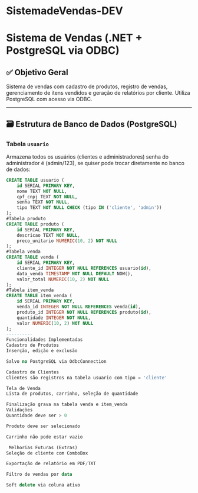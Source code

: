 # SistemadeVendas-DEV
# Sistema de Vendas (.NET + PostgreSQL via ODBC)

## ✅ Objetivo Geral
Sistema de vendas com cadastro de produtos, registro de vendas, gerenciamento de itens vendidos e geração de relatórios por cliente. Utiliza PostgreSQL com acesso via ODBC.

---

## 🗃️ Estrutura de Banco de Dados (PostgreSQL)

### Tabela `usuario`
Armazena todos os usuários (clientes e administradores) senha do administrador é (admin/123), se quiser pode trocar diretamente no banco de dados:

```sql
CREATE TABLE usuario (
    id SERIAL PRIMARY KEY,
    nome TEXT NOT NULL,
    cpf_cnpj TEXT NOT NULL,
    senha TEXT NOT NULL,
    tipo TEXT NOT NULL CHECK (tipo IN ('cliente', 'admin'))
);
#Tabela produto
CREATE TABLE produto (
    id SERIAL PRIMARY KEY,
    descricao TEXT NOT NULL,
    preco_unitario NUMERIC(10, 2) NOT NULL
);
#Tabela venda
CREATE TABLE venda (
    id SERIAL PRIMARY KEY,
    cliente_id INTEGER NOT NULL REFERENCES usuario(id),
    data_venda TIMESTAMP NOT NULL DEFAULT NOW(),
    valor_total NUMERIC(10, 2) NOT NULL
);
#Tabela item_venda
CREATE TABLE item_venda (
    id SERIAL PRIMARY KEY,
    venda_id INTEGER NOT NULL REFERENCES venda(id),
    produto_id INTEGER NOT NULL REFERENCES produto(id),
    quantidade INTEGER NOT NULL,
    valor NUMERIC(10, 2) NOT NULL
);
----------
Funcionalidades Implementadas
Cadastro de Produtos
Inserção, edição e exclusão

Salvo no PostgreSQL via OdbcConnection

Cadastro de Clientes
Clientes são registros na tabela usuario com tipo = 'cliente'

Tela de Venda
Lista de produtos, carrinho, seleção de quantidade

Finalização grava na tabela venda e item_venda
Validações
Quantidade deve ser > 0

Produto deve ser selecionado

Carrinho não pode estar vazio

 Melhorias Futuras (Extras)
Seleção de cliente com ComboBox

Exportação de relatório em PDF/TXT

Filtro de vendas por data

Soft delete via coluna ativo
